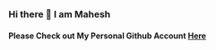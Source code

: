 <h3>Hi there 👋 I am Mahesh</h3>

<h4>Please Check out My Personal Github Account <a href="https://github.com/Bala534">Here</a></h4> 
